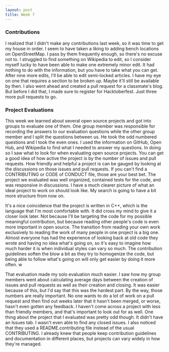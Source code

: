 ```yaml
---
layout: post
title: Week 7
---
```



### Contributions

I realized that I didn't make any contributions last week, so it was time to get my house in order. I seem to have taken a liking to adding bench locations on OpenStreetMap. I pass by them frequently enough, so there's no excuse not to. I struggled to find something on Wikipedia to edit, so I consider myself lucky to have been able to make one extremely minor edit. It had nothing to do with the information, but you have to take what you can get. After nine more edits, I'll be able to edit semi-locked articles. I have my eye on one that requires a section to be broken up. Maybe it'll still be available by then. I also went ahead and created a pull request for a classmate's blog. But before I did that, I made sure to register for Hacktoberfest. Just three more pull requests to go.
 
### Project Evaluations

This week we learned about several open source projects and got into groups to evaluate one of them. One group member was responsible for recording the answers to our evaluation questions while the other group member and I split the questions between us. He took the odd numbered questions and I took the even ones. I used the information on GitHub, Open Hub, and Wikipedia to find what I needed to answer my questions. In doing so I saw what to look for when evaluating open source projects. You can get a good idea of how active the project is by the number of issues and pull requests. How friendly and helpful a project is can be gauged by looking at the discussions on those issues and pull requests. If you can't find a CONTRIBUTING or CODE of CONDUCT file, those are your best bet. The project we evaluated was well organized, contained tests for the code, and was responsive in discussions. I have a much clearer picture of what an ideal project to work on should look like. My search is going to have a bit more structure from now on.
  
It's a nice coincidence that the project is written in C++, which is the language that I'm most comfortable with. It did cross my mind to give it a closer look later. Not because I'll be targeting the code for my possible meaningful contribution, but because reading other people's code is even more important in open source. The transition from reading your own work exclusively to reading the work of many people in one project is a big one. Almost everyone has had the experience of looking back at old code they wrote and having no idea what's going on, so it's easy to imagine how much harder it is when individual styles can vary so much. The contribution guidelines soften the blow a bit as they try to homogenize the code, but being able to follow what's going on will only get easier by doing it more often. w
  
That evaluation made my solo evaluation much easier. I saw how my group members went about calculating average days between the creation of issues and pull requests as well as their creation and closing. It was easier because of this, but I'd say that this was the hardest part. By the way, those numbers are really important. No one wants to do a lot of work on a pull request and then find out weeks later that it hasn't been merged, or worse, hasn't even gotten any feedback. I haven't come across a project with less than friendly members, and that's important to look out for as well. One thing about the project that I evaluated was pretty odd though. It didn't have an Issues tab. I wasn't even able to find any closed issues. I also noticed that they used a README.contributing file instead of the usual CONTRIBUTING. I already knew that people keep contribution guidelines and documentation in different places, but projects can vary widely in how they're managed.
  
